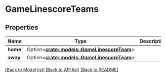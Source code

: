 # GameLinescoreTeams

## Properties

Name | Type | Description | Notes
------------ | ------------- | ------------- | -------------
**home** | Option<[**crate::models::GameLinescoreTeam**](GameLinescoreTeam.md)> |  | [optional]
**away** | Option<[**crate::models::GameLinescoreTeam**](GameLinescoreTeam.md)> |  | [optional]

[[Back to Model list]](../README.md#documentation-for-models) [[Back to API list]](../README.md#documentation-for-api-endpoints) [[Back to README]](../README.md)


